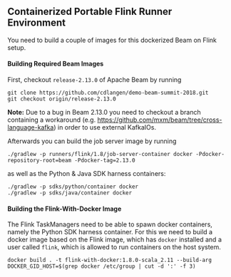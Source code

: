 ## Containerized Portable Flink Runner Environment

You need to build a couple of images for this dockerized Beam on Flink setup.

#### Building Required Beam Images 

First, checkout `release-2.13.0` of Apache Beam by running
```
git clone https://github.com/cdlangen/demo-beam-summit-2018.git
git checkout origin/release-2.13.0
```
**Note:** Due to a bug in Beam 2.13.0 you need to checkout a branch containing a workaround (e.g. https://github.com/mxm/beam/tree/cross-language-kafka) in order to use external KafkaIOs.

Afterwards you can build the job server image by running
```
./gradlew -p runners/flink/1.8/job-server-container docker -Pdocker-repository-root=beam -Pdocker-tag=2.13.0
```
as well as the Python & Java SDK harness containers:

```
./gradlew -p sdks/python/container docker
./gradlew -p sdks/java/container docker
```

#### Building the Flink-With-Docker Image

The Flink TaskManagers need to be able to spawn docker containers, namely the Python SDK harness container. For this we need to build a docker image based on the Flink image, which has `docker` installed and a user called `flink`, which is allowed to run containers on the host system.
```
docker build . -t flink-with-docker:1.8.0-scala_2.11 --build-arg DOCKER_GID_HOST=$(grep docker /etc/group | cut -d ':' -f 3)
```
